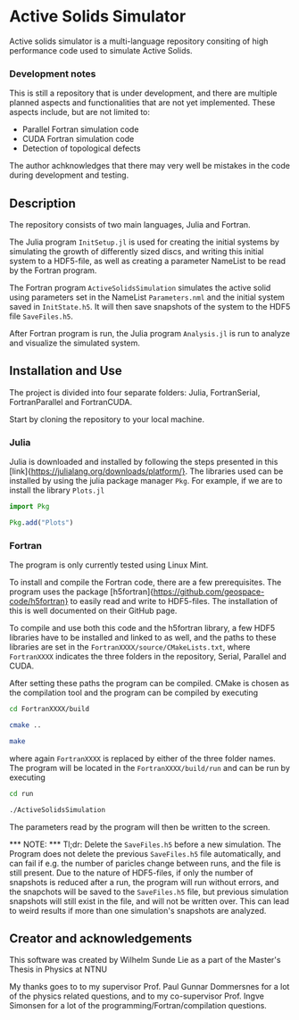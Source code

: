 # Active Solids Simulator

Active solids simulator is a multi-language repository consiting of high performance code used to simulate Active Solids.

### Development notes
This is still a repository that is under development, and there are multiple planned aspects and functionalities that are not yet implemented. These aspects include, but are not limited to:

- Parallel Fortran simulation code
- CUDA Fortran simulation code
- Detection of topological defects

The author achknowledges that there may very well be mistakes in the code during development and testing.

## Description

The repository consists of two main languages, Julia and Fortran.

The Julia program `InitSetup.jl` is used for creating the initial systems by simulating the growth of differently sized discs, and writing this initial system to a HDF5-file, as well as creating a parameter NameList to be read by the Fortran program.

The Fortran program `ActiveSolidsSimulation` simulates the active solid using parameters set in the NameList `Parameters.nml` and the initial system saved in `InitState.h5`. It will then save snapshots of the system to the HDF5 file `SaveFiles.h5`.

After Fortran program is run, the Julia program `Analysis.jl` is run to analyze and visualize the simulated system.

## Installation and Use

The project is divided into four separate folders: Julia, FortranSerial, FortranParallel and FortranCUDA.

Start by cloning the repository to your local machine.

### Julia 

Julia is downloaded and installed by following the steps presented in this \[link]{https://julialang.org/downloads/platform/}. The libraries used can be installed by using the julia package manager `Pkg`. For example, if we are to install the library `Plots.jl`

```julia
import Pkg

Pkg.add("Plots")
```


### Fortran

The program is only currently tested using Linux Mint.

To install and compile the Fortran code, there are a few prerequisites. The program uses the package \[h5fortran]{https://github.com/geospace-code/h5fortran} to easily read and write to HDF5-files. The installation of this is well documented on their GitHub page.

To compile and use both this code and the h5fortran library, a few HDF5 libraries have to be installed and linked to as well, and the paths to these libraries are set in the `FortranXXXX/source/CMakeLists.txt`, where `FortranXXXX` indicates the three folders in the repository, Serial, Parallel and CUDA.

After setting these paths the program can be compiled. CMake is chosen as the compilation tool and the program can be compiled by executing

```bash
cd FortranXXXX/build

cmake ..

make
```

where again `FortranXXXX` is replaced by either of the three folder names. The program will be located in the `FortranXXXX/build/run` and can be run by executing

```bash
cd run

./ActiveSolidsSimulation
```

The parameters read by the program will then be written to the screen.

*** NOTE: *** Tl;dr: Delete the `SaveFiles.h5` before a new simulation. The Program does not delete the previous `SaveFiles.h5` file automatically, and can fail if e.g. the number of paricles change between runs, and the file is still present. Due to the nature of HDF5-files, if only the number of snapshots is reduced after a run, the program will run without errors, and the snapchots will be saved to the `SaveFiles.h5` file, but previous simulation snapshots will still exist in the file, and will not be written over. This can lead to weird results if more than one simulation's snapshots are analyzed.


## Creator and acknowledgements

This software was created by Wilhelm Sunde Lie as a part of the Master's Thesis in Physics at NTNU

My thanks goes to to my supervisor Prof. Paul Gunnar Dommersnes for a lot of the physics related questions, and to my co-supervisor Prof. Ingve Simonsen for a lot of the programming/Fortran/compilation questions.

## 